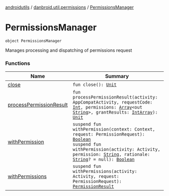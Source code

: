 [androidutils](../../index.md) / [danbroid.util.permissions](../index.md) / [PermissionsManager](./index.md)

# PermissionsManager

`object PermissionsManager`

Manages processing and dispatching of permissions request

### Functions

| Name | Summary |
|---|---|
| [close](close.md) | `fun close(): `[`Unit`](https://kotlinlang.org/api/latest/jvm/stdlib/kotlin/-unit/index.html) |
| [processPermissionResult](process-permission-result.md) | `fun processPermissionResult(activity: AppCompatActivity, requestCode: `[`Int`](https://kotlinlang.org/api/latest/jvm/stdlib/kotlin/-int/index.html)`, permissions: `[`Array`](https://kotlinlang.org/api/latest/jvm/stdlib/kotlin/-array/index.html)`<out `[`String`](https://kotlinlang.org/api/latest/jvm/stdlib/kotlin/-string/index.html)`>, grantResults: `[`IntArray`](https://kotlinlang.org/api/latest/jvm/stdlib/kotlin/-int-array/index.html)`): `[`Unit`](https://kotlinlang.org/api/latest/jvm/stdlib/kotlin/-unit/index.html) |
| [withPermission](with-permission.md) | `suspend fun withPermission(context: Context, request: PermissionRequest): `[`Boolean`](https://kotlinlang.org/api/latest/jvm/stdlib/kotlin/-boolean/index.html)<br>`suspend fun withPermission(activity: Activity, permission: `[`String`](https://kotlinlang.org/api/latest/jvm/stdlib/kotlin/-string/index.html)`, rationale: `[`String`](https://kotlinlang.org/api/latest/jvm/stdlib/kotlin/-string/index.html)`? = null): `[`Boolean`](https://kotlinlang.org/api/latest/jvm/stdlib/kotlin/-boolean/index.html) |
| [withPermissions](with-permissions.md) | `suspend fun withPermissions(activity: Activity, request: PermissionRequest): `[`PermissionResult`](../-permission-result/index.md) |
